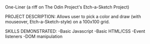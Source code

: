 One-Liner (a riff on The Odin Project's Etch-a-Sketch Project)

PROJECT DESCRIPTION: Allows user to pick a color and draw (with mouseover, Etch-a-Sketch-style) on a 100x100 grid.

SKILLS DEMONSTRATED: 
-Basic Javascript
-Basic HTML/CSS
-Event listeners
-DOM manipulation